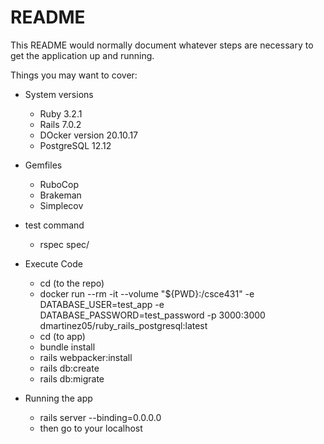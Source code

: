 # README

This README would normally document whatever steps are necessary to get the
application up and running.

Things you may want to cover:

* System versions
  * Ruby 3.2.1
  * Rails 7.0.2
  * DOcker version 20.10.17
  * PostgreSQL 12.12

* Gemfiles
  * RuboCop
  * Brakeman
  * Simplecov

* test command
  * rspec spec/

* Execute Code
  * cd (to the repo)
  * docker run --rm -it --volume "${PWD}:/csce431" -e DATABASE_USER=test_app -e DATABASE_PASSWORD=test_password -p 3000:3000 dmartinez05/ruby_rails_postgresql:latest
  * cd (to app)
  * bundle install
  * rails webpacker:install
  * rails db:create 
  * rails db:migrate

* Running the app
  * rails server --binding=0.0.0.0
  * then go to your localhost

